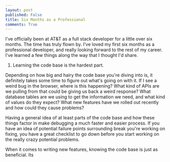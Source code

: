 ```yaml
---
layout: post
published: False
title: Six Months as a Professional
comments: True
---
```


I've officially been at AT&T as a full stack developer for a little over six months. The time has truly flown
by. I've loved my first six months as a professional developer, and really looking forward to the rest of
my career. I've learned a few things along the way that I thought I'd share.

1) Learning the code base is the hardest part.

Depending on how big and hairy the code base you're diving into is, it definitely takes some
time to figure out what's going on with it. If I see a weird bug in the browser, where is this
happening? What kind of APIs are we pulling from that could be giving us back a weird response?
What database tables are we using to get the information we need, and what kind of values
do they expect? What new features have we rolled out recently and how could they cause problems?

Having a general idea of at least parts of the code base and how these things factor in make debugging
a much faster and easier process. If you have an idea of potential failure points surrounding break you're
working on fixing, you have a great checklist to go down before you start working on the really crazy potential
problems.

When it comes to writing new features, knowing the code base is just as beneficial. Its 
